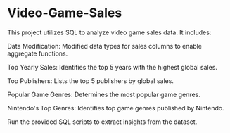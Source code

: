 # Video-Game-Sales
This project utilizes SQL to analyze video game sales data. It includes:

Data Modification:
Modified data types for sales columns to enable aggregate functions.

Top Yearly Sales:
Identifies the top 5 years with the highest global sales.

Top Publishers:
Lists the top 5 publishers by global sales.

Popular Game Genres:
Determines the most popular game genres.

Nintendo's Top Genres:
Identifies top game genres published by Nintendo.

Run the provided SQL scripts to extract insights from the dataset.
